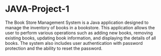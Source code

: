 # JAVA-Project-1

The Book Store Management System is a Java application designed to manage the inventory of books in a bookstore. This application allows the user to perform various operations such as adding new books, removing existing books, updating book information, and displaying the details of all books. The system also includes user authentication with password protection and the ability to reset the password.
